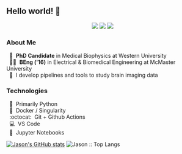 ## Hello world! 👋

<div align="center">
    <a href="https://twitter.com/jasonkai" target="_blank"><img src="https://img.shields.io/twitter/url?color=blue&label=%40jasonkai&logo=Twitter&style=flat-square&url=https%3A%2F%2Ftwitter.com%2Fjasonkai"></a>
    <a href="https://kaitj.github.io" target="_blank"><img src="https://img.shields.io/twitter/url?color=red&label=Website&style=flat-square&url=https%3A%2F%2Fkaitj.github.io"></a>
    <img src="https://komarev.com/ghpvc/?username=kaitj&style=flat-square">
</div>


### About Me
&nbsp;&nbsp;🏫&nbsp; **PhD Candidate** in Medical Biophysics at Western University
<br>
&nbsp;&nbsp;:man_student:&nbsp; **BEng ('16)** in Electrical & Biomedical Engineering at McMaster University
<br>
&nbsp;&nbsp;:brain:&nbsp; I develop pipelines and tools to study brain imaging data
<br>

### Technologies
&nbsp;&nbsp;🐍&nbsp; Primarily Python
<br>
&nbsp;&nbsp;🐋&nbsp; Docker / Singularity
<br>
&nbsp;&nbsp;:octocat:&nbsp; Git + Github Actions
<br>
&nbsp;&nbsp;💻&nbsp; VS Code
<br>
&nbsp;&nbsp;📓&nbsp; Jupyter Notebooks

[![Jason's GitHub stats](https://github-readme-stats.vercel.app/api?username=kaitj&theme=dark)](https://github.com/anuraghazra/github-readme-stats)
<img src="https://github-readme-stats.vercel.app/api/top-langs/?username=kaitj&langs_count=8&theme=algolia&layout=compact" alt="Jason :: Top Langs" />
